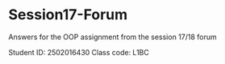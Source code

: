 # Session17-Forum

Answers for the OOP assignment from the session 17/18 forum

Student ID: 2502016430
Class code: L1BC
